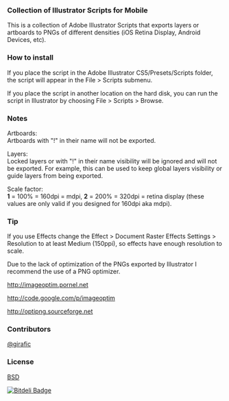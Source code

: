 ### Collection of Illustrator Scripts for Mobile

This is a collection of Adobe Illustrator Scripts that exports layers or artboards to PNGs of different densities (iOS Retina Display, Android Devices, etc).

### How to install

If you place the script in the Adobe Illustrator CS5/Presets/Scripts folder, the script will appear in the File > Scripts submenu.

If you place the script in another location on the hard disk, you can run the script in Illustrator by choosing File > Scripts > Browse.

### Notes

Artboards:  
Artboards with "!" in their name will not be exported.

Layers:  
Locked layers or with "!" in their name visibility will be ignored and will not be exported.
For example, this can be used to keep global layers visibility or guide layers from being exported.

Scale factor:  
**1** = 100% = 160dpi = mdpi, **2** = 200% = 320dpi = retina display (these values are only valid if you designed for 160dpi aka mdpi).

### Tip

If you use Effects change the Effect > Document Raster Effects Settings > Resolution to at least Medium (150ppi), so effects have enough resolution to scale.

Due to the lack of optimization of the PNGs exported by Illustrator I recommend the use of a PNG optimizer.

<http://imageoptim.pornel.net>

<http://code.google.com/p/imageoptim>

<http://optipng.sourceforge.net>

### Contributors

[@girafic](https://github.com/girafic)

### License

[BSD](https://github.com/herkulano/illustrator-scripts-for-mobile/blob/master/LICENSE)


[![Bitdeli Badge](https://d2weczhvl823v0.cloudfront.net/herkulano/illustrator-scripts-for-mobile/trend.png)](https://bitdeli.com/free "Bitdeli Badge")

